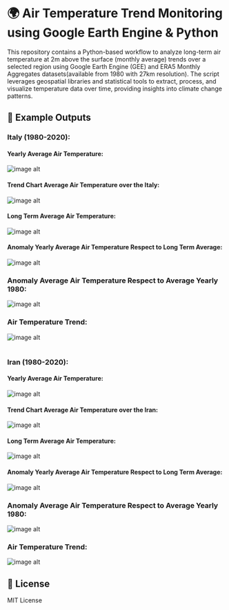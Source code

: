 # 🌍 Air Temperature Trend Monitoring using Google Earth Engine & Python
This repository contains a Python-based workflow to analyze long-term air temperature at 2m above the surface (monthly average) trends over a selected region using Google Earth Engine (GEE) and ERA5 Monthly Aggregates datasets(available from 1980 with 27km resolution). The script leverages geospatial libraries and statistical tools to extract, process, and visualize temperature data over time, providing insights into climate change patterns.

## 📸 Example Outputs

### Italy (1980-2020):

#### Yearly Average Air Temperature:
![image alt](https://github.com/SaeidDaliriSusefi/AirTemperature-Trend-Monitoring/blob/da8301597d287a8ec43aa0e7a22bf7afcab59784/Images/Yearly%20Average%20Air%20Temperature%20Italy.png)




#### Trend Chart Average Air Temperature over the Italy:
![image alt](https://github.com/SaeidDaliriSusefi/AirTemperature-Trend-Monitoring/blob/122b1136652e31f23b164e20be7b8bd36556b741/Images/Trend%20Chart%20Average%20Air%20Temperature%20over%20the%20Italy.png)



#### Long Term Average Air Temperature:
![image alt](https://github.com/SaeidDaliriSusefi/AirTemperature-Trend-Monitoring/blob/da8301597d287a8ec43aa0e7a22bf7afcab59784/Images/Long%20Term%20Average%20Air%20Temperature%20Italy.png)

#### Anomaly Yearly Average Air Temperature Respect to Long Term Average:
![image alt](https://github.com/SaeidDaliriSusefi/AirTemperature-Trend-Monitoring/blob/da8301597d287a8ec43aa0e7a22bf7afcab59784/Images/Anomaly%20Yearly%20Average%20Air%20Temperature%20Respect%20to%20Long%20Term%20Average%20Italy.png)


### Anomaly Average Air Temperature Respect to Average Yearly 1980: 
![image alt](https://github.com/SaeidDaliriSusefi/AirTemperature-Trend-Monitoring/blob/da8301597d287a8ec43aa0e7a22bf7afcab59784/Images/Anomaly%20Average%20Air%20Temperature%20Respect%20to%20Average%20Yearly%201980%20Italy.png)

### Air Temperature Trend:
![image alt](https://github.com/SaeidDaliriSusefi/AirTemperature-Trend-Monitoring/blob/da8301597d287a8ec43aa0e7a22bf7afcab59784/Images/Trend%20Italy.png)



#

### Iran (1980-2020):

#### Yearly Average Air Temperature:
![image alt](https://github.com/SaeidDaliriSusefi/AirTemperature-Trend-Monitoring/blob/1f8174f3ea0c0f4bb660cdce9bedc54278551132/Images/Yearly%20Average%20Air%20Temperature%20Iran.png)



#### Trend Chart Average Air Temperature over the Iran:
![image alt](https://github.com/SaeidDaliriSusefi/AirTemperature-Trend-Monitoring/blob/44c9ea89672f1c75d9a823bc3cbc9e8c40f579ab/Images/Trend%20Chart%20Average%20Air%20Temperature%20over%20the%20Iran.png)




#### Long Term Average Air Temperature:
![image alt](https://github.com/SaeidDaliriSusefi/AirTemperature-Trend-Monitoring/blob/1f8174f3ea0c0f4bb660cdce9bedc54278551132/Images/Long%20Term%20Average%20Air%20Temperature%20Iran.png)

#### Anomaly Yearly Average Air Temperature Respect to Long Term Average:
![image alt](https://github.com/SaeidDaliriSusefi/AirTemperature-Trend-Monitoring/blob/1f8174f3ea0c0f4bb660cdce9bedc54278551132/Images/Anomaly%20Yearly%20Average%20Air%20Temperature%20Respect%20to%20Long%20Term%20Average%20Iran.png)


### Anomaly Average Air Temperature Respect to Average Yearly 1980: 
![image alt](https://github.com/SaeidDaliriSusefi/AirTemperature-Trend-Monitoring/blob/1f8174f3ea0c0f4bb660cdce9bedc54278551132/Images/Anomaly%20Average%20Air%20Temperature%20Respect%20to%20Average%20Yearly%201980%20Iran.png)

### Air Temperature Trend:
![image alt](https://github.com/SaeidDaliriSusefi/AirTemperature-Trend-Monitoring/blob/1f8174f3ea0c0f4bb660cdce9bedc54278551132/Images/Trend%20Iran.png)

## 📜 License
MIT License


